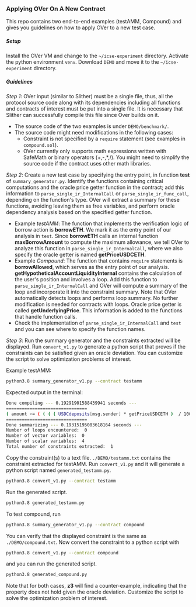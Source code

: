### Applying OVer On A New Contract
This repo contains two end-to-end examples (testAMM, Compound) and gives you guidelines on how to apply OVer to a new test case. 

##### Setup
Install the OVer VM and change to the `~/icse-experiment` directory.
Activate the python environment `venv`.
Download `DEMO` and move it to the `~/icse-experiment` directory. 

##### Guidelines
*Step 1*: OVer input (similar to Slither) must be a single file, thus, all the protocol source code along with its dependencies including all functions and contracts of interest must be put into a single file. It is necessary that Slither can successfully compile this file since Over builds on it. 

- The source code of the two examples is under `DEMO/benchmark/`.
- The source code might need modifications in the following cases:
    - Constraint is not specified by a `require` statement (see examples in `compound.sol`). 
    - OVer currently only supports math expressions written with SafeMath or binary operators (+,-,*,/). You might need to simplify the source code if the contract uses other math libraries. 

*Step 2*: Create a new test case by specifying the entry point, in function **test** of `summary_generator.py`. Identify the functions containing critical computations and the oracle price getter function in the contract; add this information to `parse_single_ir_InternalCall` or `parse_single_ir_func_call`, depending on the function's type. OVer will extract a summary for these functions, avoiding leaving them as free variables, and perform oracle dependency analysis based on the specified getter function.

- Example *testAMM*: The function that implements the verification logic of borrow action is **borrowETH**. We mark it as the entry point of our analysis in `test`.
Since **borrowETH** calls an internal function **maxBorrowAmount** to compute the maximum allowance, we tell OVer to analyze this function in `parse_single_ir_InternalCall`, where we also specify the oracle getter is named **getPriceUSDCETH**. 
- Example *Compound*: The function that contains `require` statements is **borrowAllowed**, which serves as the entry point of our analysis.  **getHypotheticalAccountLiquidityInternal** contains the calculation of the user's position and involves a loop. Add this function to `parse_single_ir_InternalCall` and OVer will compute a summary of the loop and incorporate it into the constraint summary. Note that OVer automatically detects loops and performs loop summary. No further modification is needed for contracts with loops. Oracle price getter is called **getUnderlyingPrice**. This information is added to the functions that handle function calls. 
- Check the implementation of `parse_single_ir_InternalCall` and `test` and you can see where to specify the function names. 
 
*Step 3*: Run the summary generator and the constraints extracted will be displayed. Run `convert_v1.py` to generate a python script that proves if the constraints can be satisfied given an oracle deviation. You can customize the script to solve optimization problems of interest. 

Example testAMM: 
```sh
python3.8 summary_generator_v1.py --contract testamm
```
Expected output in the terminal:
```sh
Done compiling --- 0.19291901588439941 seconds ---
===============================
( amount <= ( ( ( ( USDCdeposits[msg.sender] * getPriceUSDCETH )  / 1000000000000000000 )  * collateralizationRatio )  / 10000 )  ) 
===============================
Done summarizing --- 0.19315195083618164 seconds ---
Number of loops encountered:  0
Number of vector variables:  0
Number of scalar variables:  4
Total number of constraints extracted:  1
```
Copy the constraint(s) to a text file. `./DEMO/testamm.txt` contains the constraint extracted for testAMM. Run `convert_v1.py` and it will generate a python script named `generated_testamm.py`.
```sh
python3.8 convert_v1.py --contract testamm
```
Run the generated script.
```sh
python3.8 generated_testamm.py
```
To test compound, run 
```sh
python3.8 summary_generator_v1.py --contract compound
```
You can verify that the displayed constraint is the same as `./DEMO/compound.txt`. Now convert the constraint to a python script with 
```sh
python3.8 convert_v1.py --contract compound
```
and you can run the generated script.
```sh
python3.8 generated_compound.py
```
Note that for both cases, **z3** will find a counter-example, indicating that the property does not hold given the oracle deviation. Customize the script to solve the optimization problem of interest.



